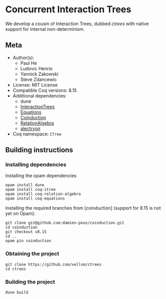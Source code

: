 # Concurrent Interaction Trees

We develop a cousin of Interaction Trees, dubbed _ctrees_ with native support for internal non-determinism.

## Meta

- Author(s):
  - Paul He
  - Ludovic Henrio
  - Yannick Zakowski
  - Steve Zdancewic
- License: MIT License
- Compatible Coq versions: 8.15
- Additional dependencies:
  - dune
  - [InteractionTrees](https://github.com/DeepSpec/InteractionTrees)
  - [Equations](https://github.com/mattam82/Coq-Equations)
  - [Coinduction](https://github.com/damien-pous/coinduction)
  - [RelationAlgebra](https://github.com/damien-pous/relation-algebra)
  - [alectryon](https://github.com/cpitclaudel/alectryon) 
- Coq namespace: `CTree`

## Building instructions

### Installing dependencies

Installing the opam dependencies
```shell
opam install dune
opam install coq-itree
opam install coq-relation-algebra
opam install coq-equations
```

Installing the required branches from [coinduction] (support for 8.15 is not yet on Opam):
```shell
git clone git@github.com:damien-pous/coinduction.git
cd coinduction
git checkout v8.15
cd ..
opam pin coinduction
```
### Obtaining the project

```shell
git clone https://github.com/vellvm/ctrees
cd ctrees
```

### Building the project

```shell
dune build
```
